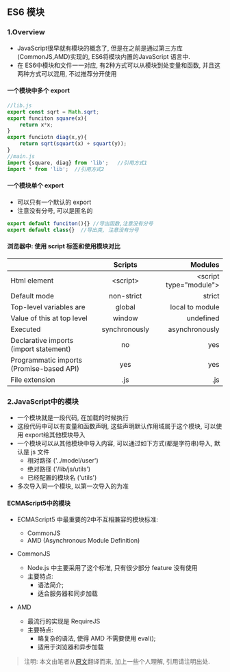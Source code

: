 ES6 模块
---

### 1.Overview
+ JavaScript很早就有模块的概念了, 但是在之前是通过第三方库(CommonJS,AMD)实现的, ES6将模块内置的JavaScript 语言中.
+ 在 ES6中模块和文件一一对应, 有2种方式可以从模块到处变量和函数, 并且这两种方式可以混用, 不过推荐分开使用

#### 一个模块中多个 export
```JavaScript
//lib.js
export const sqrt = Math.sqrt;
export funciton square(x){
	return x*x;
}
export funciotn diag(x,y){
	return sqrt(squart(x) + squart(y));
}
//main.js
import {square, diag} from 'lib';   //引用方式1
import * from 'lib';  //引用方式2
```

#### 一个模块单个 export
+ 可以只有一个默认的 export
+ 注意没有分号, 可以是匿名的
```JavaScript
export default funciton(){} //导出函数,注意没有分号
export default class{}  //导出类, 注意没有分号
```

#### 浏览器中: 使用 script 标签和使用模块对比
|      | Scripts          | Modules  |
| ------------- |:-------------:| -----:|
| Html element     | \<script\>| \<script type="module"\> |
| Default mode      | non-strict      |   strict |
| Top-level variables  are| global      |   local to module |
| Value of this at top level| window | undefined|
| Executed | synchronously | asynchronously | 
| Declarative imports (import statement) | no | yes|
| Programmatic imports (Promise-based API) | yes | yes |
| File extension	 | .js	| .js | 


### 2.JavaScript中的模块

+ 一个模块就是一段代码, 在加载的时候执行
+ 这段代码中可以有变量和函数声明, 这些声明默认作用域属于这个模块, 可以使用 export给其他模块导入
+ 一个模块可以从其他模块中导入内容, 可以通过如下方式(都是字符串)导入, 默认是 js 文件
	+ 相对路径 ('../model/user')
	+ 绝对路径 ('/lib/js/utils')
	+ 已经配置的模块名 ('utils')
+ 多次导入同一个模块, 以第一次导入的为准

#### ECMAScript5中的模块
+ ECMAScript5 中最重要的2中不互相兼容的模块标准:
	+ CommonJS
	+ AMD (Asynchronous Module Definition)

+ CommonJS
	+ Node.js 中主要采用了这个标准, 只有很少部分 feature 没有使用
	+ 主要特点: 
		+ 语法简介; 
		+ 适合服务器和同步加载

+ AMD
	+ 最流行的实现是 RequireJS
	+ 主要特点: 
		+ 略复杂的语法, 使得 AMD 不需要使用 eval(); 
		+ 适用于浏览器和异步加载










> 注明: 本文由笔者从[原文](http://exploringjs.com/es6/ch_modules.html)翻译而来, 加上一些个人理解, 引用请注明出处.
